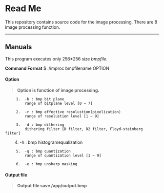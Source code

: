 Read Me
==========
This repository contains source code for the image processing.
There are 8 image processing function.

----------
Manuals
-------------

This program executes only 256*256 size *bmpfile*.

**Command Format**
 $ ./improc bmpfilename OPTION


  
#### <i class="icon-file"></i> **Option**
 >**Option is  function of image processing.**

				 
         1.  -b : bmp bit plane           
             range of bitplane level [0 ~ 7]
             
         2.  -r : bmp effective resolustion(pixelization)
             range of resolustion level [1 ~ 9]

         3.  -d : bmp dithering             
             dithering filter [D filter, D2 filter, Floyd-steinberg filter] 
	     
         4.  -h : bmp histogramequalization
	 
         5.  -q : bmp quantization                
             range of quantization level [1 ~ 9]

         6.  -e : bmp unsharp masking


#### <i class="icon-file"></i> **Output file**
> **Output file save /app/output.bmp**
                 
                  
     


